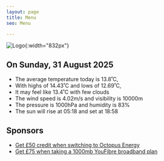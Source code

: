 ```yaml
---
layout: page
title: Menu
seo: Menu

---
```


![Logo](/images/logo.jpg){:width="832px"}

<!-- weather_marker starts -->
## On Sunday, 31 August 2025

- The average temperature today is 13.8˚C,
- With highs of 14.43˚C and lows of 12.69˚C,
- It may feel like 13.4˚C with few clouds
- The wind speed is 4.02m/s and visibility is 10000m
- The pressure is 1000hPa and humidity is 83%
- The sun will rise at 05:18 and set at 18:58

<!-- weather_marker ends -->

## Sponsors

- [Get £50 credit when switching to Octopus Energy](https://bit.ly/3oD1nnS)
- [Get £75 when taking a 1000mb YouFibre broadband plan](https://aklam.io/91zWhU?)
